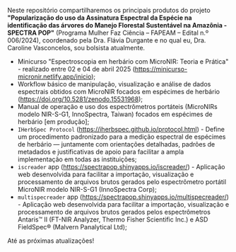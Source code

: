 Neste repositório compartilharemos os principais produtos do projeto **"Popularização do uso da Assinatura Espectral da Espécie na identificação das árvores do Manejo Florestal Sustentável na Amazônia - SPECTRA POP"** (Programa Mulher Faz Ciência – FAPEAM – Edital n.º 006/2024), coordenado pela Dra. Flávia Durgante e no qual eu, Dra. Caroline Vasconcelos, sou bolsista atualmente.

+ Minicurso "Espectroscopia em herbário com MicroNIR: Teoria e Prática" - realizado entre 02 e 04 de abril 2025 (https://minicurso-micronir.netlify.app/inicio);
+ Workflow básico de manipulação, visualização e análise de dados espectrais obtidos com MicroNIR focados em espécimes de herbário (https://doi.org/10.5281/zenodo.15531968);
+ Manual de operação e uso dos espectrômetros portáteis (MicroNIRs modelo NIR-S-G1, InnoSpectra, Taiwan) focados em espécimes de herbário [em produção];
+ `IHerbSpec Protocol` (https://iherbspec.github.io/protocol.html) - Define um procedimento padronizado para a medição espectral de espécimes de herbário — juntamente com orientações detalhadas, padrões de metadados e justificativas de apoio para facilitar a ampla implementação em todas as instituições;
+ `iscreader` app (https://spectrapop.shinyapps.io/iscreader/) - Aplicação web desenvolvida para facilitar a importação, visualização e processamento de arquivos brutos gerados pelo espectrômetro portátil MicroNIR modelo NIR-S-G1 (InnoSpectra Corp);
+ `multispecreader` app (https://spectrapop.shinyapps.io/multispecreader/) - Aplicação web desenvolvida para facilitar a importação, visualização e processamento de arquivos brutos gerados pelos espectrômetros Antaris™ II (FT-NIR Analyzer, Thermo Fisher Scientific Inc.) e ASD FieldSpec® (Malvern Panalytical Ltd);

Até as próximas atualizações!
